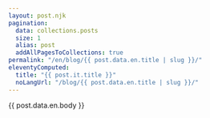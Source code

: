 ```yaml
---
layout: post.njk
pagination:
  data: collections.posts
  size: 1
  alias: post
  addAllPagesToCollections: true
permalink: "/en/blog/{{ post.data.en.title | slug }}/"
eleventyComputed:
  title: "{{ post.it.title }}"
  noLangUrl: "/blog/{{ post.data.en.title | slug }}/"
---
```


{{ post.data.en.body }}